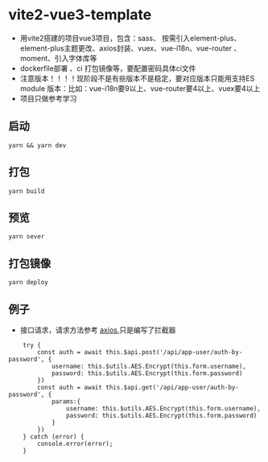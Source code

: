 # vite2-vue3-template
- 用vite2搭建的项目vue3项目，包含：sass、 按需引入element-plus、 element-plus主题更改、axios封装、vuex、vue-i18n、vue-router 、moment、引入字体库等
- dockerfile部署 、ci 打包镜像等，要配置密码具体ci文件
- 注意版本！！！！现阶段不是有些版本不是稳定，要对应版本只能用支持ES module 版本：比如：vue-i18n要9以上、vue-router要4以上、vuex要4以上
- 项目只做参考学习

## 启动
```
yarn && yarn dev
```

## 打包
```
yarn build
```
## 预览
```
yarn sever
```
## 打包镜像
```
yarn deploy
```

## 例子

- 接口请求，请求方法参考 [axios]('https://github.com/axios/axios'),只是编写了拦截器 
```
    try {
        const auth = await this.$api.post('/api/app-user/auth-by-password', {
            username: this.$utils.AES.Encrypt(this.form.username),
            password: this.$utils.AES.Encrypt(this.form.password)
        })
        const auth = await this.$api.get('/api/app-user/auth-by-password', {
            params:{
                username: this.$utils.AES.Encrypt(this.form.username),
                password: this.$utils.AES.Encrypt(this.form.password)
            }
        })
    } catch (error) {
        console.error(error);
    }
```